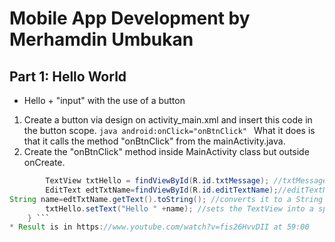 # Mobile App Development by Merhamdin Umbukan

## Part 1: Hello World
* Hello + "input" with the use of a button
1. Create a button via design on activity_main.xml and insert this code in the button scope.
```java android:onClick="onBtnClick" ```
What it does is that it calls the method "onBtnClick" from the mainActivity.java.
2. Create the "onBtnClick" method inside MainActivity class but outside onCreate.
```java public void onBtnClick(View view){
        TextView txtHello = findViewById(R.id.txtMessage); //txtMessage is the id of the text that displays Hello World. It gives the identity as a TextView in here rather than just only being an id.
        EditText edtTxtName=findViewById(R.id.editTextName);//editTextName is the id of the editText(editable Text)
String name=edtTxtName.getText().toString(); //converts it to a String
        txtHello.setText("Hello " +name); //sets the TextView into a specific string
    } ```
* Result is in https://www.youtube.com/watch?v=fis26HvvDII at 59:00